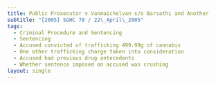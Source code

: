 ```yaml
---
title: Public Prosecutor v Vanmaichelvan s/o Barsathi and Another
subtitle: "[2005] SGHC 78 / 22\_April\_2005"
tags:
  - Criminal Procedure and Sentencing
  - Sentencing
  - Accused convicted of trafficking 499.99g of cannabis
  - One other trafficking charge taken into consideration
  - Accused had previous drug antecedents
  - Whether sentence imposed on accused was crushing
layout: single
---
```



